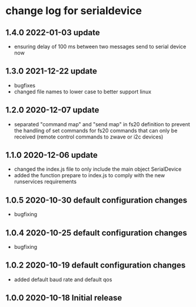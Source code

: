 # change log for serialdevice

## 1.4.0 2022-01-03 update

- ensuring delay of 100 ms between two messages send to serial device now

## 1.3.0 2021-12-22 update

- bugfixes
- changed file names to lower case to better support linux

## 1.2.0 2020-12-07 update

- separated "command map" and "send map" in fs20 definition to prevent the handling of set commands for fs20 commands that can only be received (remote control commands to zwave or i2c devices)

## 1.1.0 2020-12-06 update

- changed the index.js file to only include the main object SerialDevice
- added the function prepare to index.js to comply with the new runservices requirements

## 1.0.5 2020-10-30 default configuration changes

- bugfixing

## 1.0.4 2020-10-25 default configuration changes

- bugfixing

## 1.0.2 2020-10-19 default configuration changes

- added default baud rate and default qos

## 1.0.0 2020-10-18 Initial release
